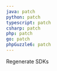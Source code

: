 ```yaml
---
java: patch
python: patch
typescript: patch
csharp: patch
php: patch
go: patch
phpGuzzle6: patch
---
```


Regenerate SDKs
